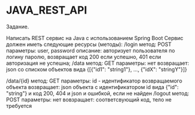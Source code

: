 # JAVA_REST_API

Задание.

Написать REST сервис на Java с использованием Spring Boot
Сервис должен иметь следующие ресурсы (методы):
/login
	метод: POST
	параметры:
	user, password
	описание:
	авторизует пользователя по логину паролю, возвращает код 200 если успешно, 401 если авторизация не успешна;
/data
	метод: GET
	параметры: нет
	возвращает: json со списком объектов вида {[{"id1": "string1"}, ..., {"idX": "stringY"}]}

/data/{id}
	метод: GET
	параметры:
	id - идентификатор возвращаемого объекта
	возвращает: json объекта c идентификатором id вида {"id": "string"} и код 200, 404 и json и ошибкой, если не найден
/logout
	метод: POST
	параметры:
	нет
	вовзращает: соответсвующий код, тело не требуется

